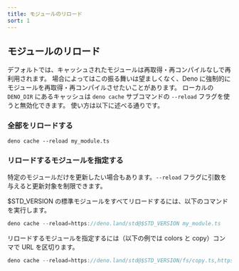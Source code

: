 ```yaml
---
title: モジュールのリロード
sort: 1
---
```

<!-- L1..1
## Reloading modules
-->

## モジュールのリロード

<!-- L3..7
By default, a module in the cache will be reused without fetching or
re-compiling it. Sometimes this is not desirable and you can force deno to
refetch and recompile modules into the cache. You can invalidate your local
`DENO_DIR` cache using the `--reload` flag of the `deno cache` subcommand. It's
usage is described below:
-->

デフォルトでは、キャッシュされたモジュールは再取得・再コンパイルなしで再利用されます。
場合によってはこの振る舞いは望ましくなく、Deno に強制的にモジュールを再取得・再コンパイルさせたいことがあります。
ローカルの `DENO_DIR` にあるキャッシュは `deno cache` サブコマンドの `--reload` フラグを使うと無効化できます。
使い方は以下に述べる通りです。

<!-- L9..9
### To reload everything
-->

### 全部をリロードする

<!-- L11..13
```ts
deno cache --reload my_module.ts
```
-->

```
deno cache --reload my_module.ts
```

<!-- L15..15
### To reload specific modules
-->

### リロードするモジュールを指定する

<!-- L17..18
Sometimes we want to upgrade only some modules. You can control it by passing an
argument to a `--reload` flag.
-->

特定のモジュールだけを更新したい場合もあります。`--reload` フラグに引数を与えると更新対象を制限できます。

<!-- L20..20
To reload all \$STD_VERSION standard modules
-->

\$STD_VERSION の標準モジュールをすべてリロードするには、以下のコマンドを実行します。

<!-- L22..24
```ts
deno cache --reload=https://deno.land/std@$STD_VERSION my_module.ts
```
-->

```ts
deno cache --reload=https://deno.land/std@$STD_VERSION my_module.ts
```

<!-- L26..27
To reload specific modules (in this example - colors and file system copy) use a
comma to separate URLs
-->

リロードするモジュールを指定するには（以下の例では colors と copy）コンマで URL を区切ります。

<!-- L29..31
```ts
deno cache --reload=https://deno.land/std@$STD_VERSION/fs/copy.ts,https://deno.land/std@$STD_VERSION/fmt/colors.ts my_module.ts
```
-->

```ts
deno cache --reload=https://deno.land/std@$STD_VERSION/fs/copy.ts,https://deno.land/std@$STD_VERSION/fmt/colors.ts my_module.ts
```
